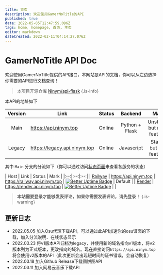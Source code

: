 ```yaml
---
title: 首页
description: 欢迎使用GamerNoTitle的API
published: true
date: 2022-05-05T12:47:59.096Z
tags: home, homepage, 首页, 主页
editor: markdown
dateCreated: 2022-02-11T04:14:27.076Z
---
```


# GamerNoTitle API Doc
欢迎使用GamerNoTitle提供的API接口，本网站是API的文档，你可以从左边选择你需要的API进行文档查询！

> 本项目开源仓库 [Ninym/api-flask](https://github.com/Ninym/api-flask)
{.is-info}

本API的地址如下

| Version | Link | Status | Backend | Mark |
|:--:|---|---|:--:|:--:|
| Main | https://api.ninym.top | Online | Python + Flask | Unstable, but more features |
| Legacy | https://legacy.api.ninym.top | Online | Javascript | Stable, but less features |

其中 `Main` 分支的分流如下（你可以通过访问[状态页面](https://status.ninym.top)来查看各服务的状态）

| Host | Link | Status | Mark |
|:--:|:--:|:--:|
| [Railway](https://railway.app?referralCode=U8coe_) | https://api.ninym.top \| https://railway.api.ninym.top | [![Better Uptime Badge](https://betteruptime.com/status-badges/v1/monitor/eb2i.svg)](https://betteruptime.com/?utm_source=status_badge) | Default |
| [Render](https://render.com/register) | https://render.api.ninym.top | [![Better Uptime Badge](https://betteruptime.com/status-badges/v1/monitor/eb2j.svg)](https://betteruptime.com/?utm_source=status_badge) |  |


> **本站需要登录才能够发表评论，如果你需要发表评论，请先登录！**
{.is-warning}


## 更新日志

- 2022.05.05 加入Osu代理下载API，可以通过此API加速你的osu谱面的下载，加入分流说明、在线状态显示
- 2022.03.23 将v1版本API归档为legacy，并使用新的域名指向v1版本，将v2版本列为正式版本，更改指向的域名。现在直接访问`https://api.ninym.top`将会使用v2版本的API（此次更新会出现短时间的证书错误，会自动恢复）
- 2022.03.18 加入Github Release下载圆饼图API
- 2022.03.11 加入网易云音乐下载API